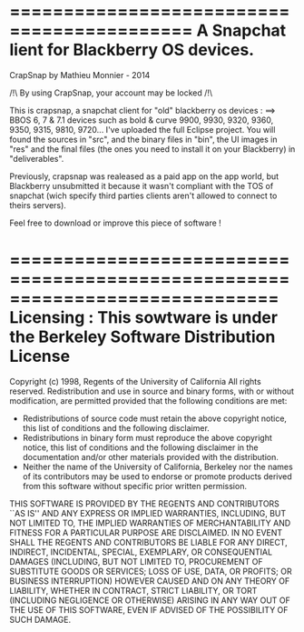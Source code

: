 
===========================================
A Snapchat lient for Blackberry OS devices.
===========================================
CrapSnap by Mathieu Monnier - 2014

/!\ By using CrapSnap, your account may be locked /!\

This is crapsnap, a snapchat client for "old" blackberry os devices :
==> BBOS 6, 7 & 7.1 devices such as bold & curve 9900, 9930, 9320, 9360, 9350, 9315, 9810, 9720...
I've uploaded the full Eclipse project. You will found the sources in "src", and the binary files in "bin", 
the UI images in "res" and the final files (the ones you need to install it on your Blackberry) in "deliverables". 

Previously, crapsnap was realeased as a paid app on the app world, but Blackberry unsubmitted it because it wasn't compliant
with the TOS of snapchat (wich specify third parties clients aren't allowed to connect to theirs servers). 

Feel free to download or improve this piece of software !

=============================================================================
Licensing : This sowtware is under the Berkeley Software Distribution License
=============================================================================

Copyright (c) 1998, Regents of the University of California
All rights reserved.
Redistribution and use in source and binary forms, with or without
modification, are permitted provided that the following conditions are met:

* Redistributions of source code must retain the above copyright
  notice, this list of conditions and the following disclaimer.
* Redistributions in binary form must reproduce the above copyright
  notice, this list of conditions and the following disclaimer in the
  documentation and/or other materials provided with the distribution.
* Neither the name of the University of California, Berkeley nor the
  names of its contributors may be used to endorse or promote products
  derived from this software without specific prior written permission.

THIS SOFTWARE IS PROVIDED BY THE REGENTS AND CONTRIBUTORS ``AS IS'' AND ANY
EXPRESS OR IMPLIED WARRANTIES, INCLUDING, BUT NOT LIMITED TO, THE IMPLIED
WARRANTIES OF MERCHANTABILITY AND FITNESS FOR A PARTICULAR PURPOSE ARE
DISCLAIMED. IN NO EVENT SHALL THE REGENTS AND CONTRIBUTORS BE LIABLE FOR ANY
DIRECT, INDIRECT, INCIDENTAL, SPECIAL, EXEMPLARY, OR CONSEQUENTIAL DAMAGES
(INCLUDING, BUT NOT LIMITED TO, PROCUREMENT OF SUBSTITUTE GOODS OR SERVICES;
LOSS OF USE, DATA, OR PROFITS; OR BUSINESS INTERRUPTION) HOWEVER CAUSED AND
ON ANY THEORY OF LIABILITY, WHETHER IN CONTRACT, STRICT LIABILITY, OR TORT
(INCLUDING NEGLIGENCE OR OTHERWISE) ARISING IN ANY WAY OUT OF THE USE OF THIS
SOFTWARE, EVEN IF ADVISED OF THE POSSIBILITY OF SUCH DAMAGE.
